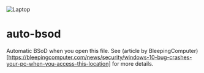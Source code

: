 ![Laptop](https://img.shields.io/badge/Works_With-20H2_and_below-00ADEF?style=for-the-badge&logo=windows&logoColor=white)
# auto-bsod
Automatic BSoD when you open this file. See (article by BleepingComputer)[https://bleepingcomputer.com/news/security/windows-10-bug-crashes-your-pc-when-you-access-this-location] for more details.

